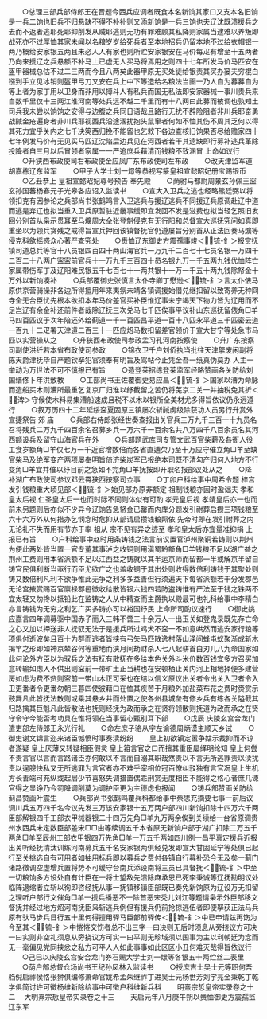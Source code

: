 <!-- { "loadSidebar": true } -->
　　○总理三部兵部侍郎王在晋题今西兵应调者既食本名新饷其家口又支本名旧饷是一兵二饷也旧兵不归悬缺不得不补补则又添新饷是一兵三饷也夫辽沈既溃援兵之去而不返者逃耶死耶抑削发从贼耶逃则无功有罪难顾其私降则家属当逮难以养叛即战死亦不过厚恤其家未闻以名粮岁岁给死兵者至本地招兵仍留本地不过给衣帽银一两乃概给安家银五两且未必人人有家也则所贮安家银安在马价每疋有增至十五两者乃向来援辽之兵悬额不补马上已虚无人买马将焉用之则四十七年所发马价马匹安在盔甲器械总估不过二三两而今且八两矣此器甲原无买处徒给银责其买办窭夫穷棍白镪到手立见冰销则盔甲弓刀又安在兵上中下等造给名粮法当画一乃人自为募募自为等上者为家丁用以卫身而非用以搏斗人有私兵而国无私法即安家器械一事川贵兵来自数千里仅十三两江淮河南等处兵远不越二千里而有十八两曰此募而彼调也孰知土司兵我未尝以饷饷之安得与边腹之兵同日语哉且路行无扰不辞险阻者非川兵耶奋勇战馘金疮遍身者非川兵耶视西兵沿途溷扰抱头鼠窜者何如不恤其伤不周其乏何以得其死力宜乎关内之七千决筴西归挽不能留也乞敕下各边查核旧饷果否尽给赡家四十七年例发马价有无见买马匹辽沈陷后边兵见在河西者若干其遗缺即行募补逃兵革除投降者自三月以后冒领者家属一一严追庶兵藉清而钱粮不致溷冒  上命如议行
　　○升狭西布政使司右布政使金应凤广东布政使司左布政
　　○改天津监军道胡嘉栋辽东监军
　　○甲子大学士刘一燝等恭视写篆皇祖宣懿昭妃册宝赐银币
　　○乙丑恭上  皇祖宣懿昭妃尊号预告  奉先殿
　　○荫驸马都尉周景玄孙佩王寍玄孙国蕃杨春元子光皋各应诏入监读书
　　○宣大入卫兵之逃也经略熊廷弼以将领扣克有因参论之兵部尚书张鹤鸣言入卫逃兵与援辽逃兵不同援辽兵原调赴辽中道而逃是弃辽也拟当重入卫兵原暂驻近畿事缓即宜发回不发是滋费也拟当轻乞照旧发回分别首从枭示贯耳至马爌周大全张登魁侵克有无行阳和总督宣大巡抚究问如真即重坐以为领兵贪残之戒得旨宣兵押回该镇督抚官仍遵屡旨分别首从正法回奏马爌等侵克科歛摇惑众心著严查究处
　　○赉恤辽东御史方震孺事竣＜锍-釒＞报赏抚镇司道总兵等官十八员银四百四十两山海官兵一万九千二百七十七员名银一万四千二百二十八两广寍寍前官兵十一万九千三百四十员名银九万一千五两九钱优恤阵亡家属带伤军丁及辽阳难民银五千七百七十一两共银十一万一千五十两九钱除帑金十万外以新饷凑补
　　○兵部覆御史张慎言太仆寺卿丁懋逊＜锍-釒＞言太仆俵马原供京营骑操非各边所得擅用年来夷氛未靖各镇调援始借兑继扣留以致寄养无种冏寺全无台臣忧先根本欲扣本年马价差官买补臣惟辽事未宁竭天下物力皆为辽用而不足岂辽有余金补还前件者哉除辽抚三次兑马七千匹俟事平议补山东巡抚留俵角□羊马四百匹议于次年陪还外给蓟道一千一百匹昌平道一百十八匹永平道三千匹密云道一百九十二疋署天津道二百三十一匹应炤马数扣留差官领价于宣大甘宁等处急市马匹以实营操从之
　　○升狭西布政使司参政孟习孔河南按察使
　　○升广东按察司副使洪纤若本省布政使司参政
　　○锦衣卫千户刘侨执当批往天津拏废闲副将陈天爵津抚毕自严题钦拏犯官须奉有明旨及驾帖今止凭金吾一纸真伪莫办  人主一举动为万世法不可不慎报已有旨
　　○造登莱招练登莱监军经略赞画各关防给刘国缙佟卜年洪敷教
　　○工部尚书王佐覆御史易应昌＜锍-釒＞国家以漕为命脉而造船买木则漕所最重乞复京厂归淮以纾截留之苦仍将芜京二关一并抽税免其折＜渒＞守候使木料易集漕船速成且税不以木以银所全美材尤多得旨依议仍永远遵行
　　○叙万历四十二年延绥寍夏固原三镇屡次斩馘虏级除获功人员另行升赏外宣捷祭告  郊  庙
　　○兵部右侍郎张经世奏查报出关官兵三万九千三百一十九员名召将残兵二万九千四百余名召募乡兵一万六千一百余名共八万四千八百余员名其河西额设兵及留守山海官兵在外
　　○兵部题武库司专管文武百官柴薪及各衙人役工食岁额角□羊仅七万一千近官增数倍而各省直逋欠乃至十万应守催立角□羊至缺官柴马及绝军变产两项屡奉明旨倚济柴炭军已报绝本司既不清勾产归何人地方不行变角□羊宜并催以纾目前之急如不完角□羊抚按即开职名报部议处从之
　　○降补湖广布政使司参议邓云霄狭西按察司佥事
　　○丁卯户科给事中周希令题  梓宫发引钱粮重大顷见部＜锍-釒＞始见部办原非额定  祖制钱粮亦因时盈诎夫  孝和皇太后视  仁圣皇太后一也而时际不同则体似有可酌  孝元皇后视  孝靖皇后亦一也而前未另题则后亦似不少异今辽饷告急帑金已罄而内库分题发引祔葬启攒三项钱粮至六十六万外从何措办乞悯念时危抑从部请启攒钱粮照依  先帝时即在发引祔葬之内无论礼不失而用有节亦于率  祖从  宗不见有异之迹至  孝和皇太后亦宜量准抑捐  上报已有旨
　　○户科给事中赵时用条铸钱之法言前议置官泸州聚铜若铸则以荆州为便此两处皆当置一官专董其事泸之收铜则用滇蜀黔额角□羊钱粮不足以湖广益之荆州工费则用本省派额不足以江西益之铸就以其半运京师而留都一半或解京半留自铸官民俱利断当亟行而臣尤欲广之也盖收铜于其出处则收得数倍利铸钱于其聚处则铸又数倍利凡利不欲争惟此无争之利多多益善但行须遍天下每省派额若干分发郡邑无论宫掖赏赐百官廪禄郡邑徵收给散皆银六钱四若防盗铸惟有严法至于钱之铢两不宜太轻又勿搀以抵铅此在监铸之人从中精查而主爵执以殿最可也礼科给事中李精白亦言铸钱为无穷之利乞广买多铸亦可以裕国纾民  上命所司酌议速行
　　○御史姚应嘉言四年调募驱中国赤子而入三韩不啻三十余万人一出玉关如登鬼录既先存亡命之心又加以押送非人抚驭无法于是援兵所过鸡犬不寍一不如意哄然而逃安家行粮等项俱付逝波矣且百十为群而逃者皆挟有弓矢马匹散逸村落山泽间蜂屯蚁聚渐成斩木揭竿之形即如神京辇谷何等重地而浃月间劫财杀人七八起骈首白刃几八九命国家如此何论外方臣以为驭兵之法有抚有散抚在多给本色关外斗米价数百钱宜多方召买加意转输如虑入不供出则寍前一带旷土正当耕也在安顿栖止关内河上相地择便多建营房如虑为费不赀则寍前一带山木正可采也在结以信义原议出关者令出关入卫者令入卫更番者令更番勿朝三暮四使彼藉口在恤其疾苦于月粮外加盐菜布花之费时赍赏示鼓舞凡此皆抚法散则或乘其悬乡井而处置之使各州县城垒有修乡兵有练各关隘截其归路擒其巨魁凡此皆散法也抚则经抚为政而承之在贤将领散则抚道为政而承之在贤守令守今能否考功具在惟将领在当事留心甄别耳下部
　　○戊辰  庆陵玄宫合龙门遣吏部左侍郎王永光行礼
　　○命左庶子骆从宇左谕德周炳谟主顺天乡试
　　○御史谢文锦言迩来诸臣憾愤时事奏渎纷纷
　　皇上初欲镇定嚣争姑示裁抑而不谅者遂疑  皇上厌薄又转疑相臣假灵  皇上箝言官之口而擅其重臣屡绎明纶知  皇上何尝不责言官以言而言路诸臣亦何敢以不言而自溺其职哉然责以不言无所逃罪责以渎扰责以逞臆快私又无所逃罪为言官者亦不难乎宰相位冠百僚纠驳独有言官况皇上生机方长善端可充纵或起居少节喜怒失调措置偶乖刑赏无度相臣不能得之格心者庶几谏官得之显诤乃今罚降调削莫为调护臣更为主德虑也报闻
　　○铸兵部赞画关防给蓟昌赞画叶震生
　　○兵部尚书张鹤鸣覆兵科都给事中蔡思充摘要七事一前后议调川兵五万四千名今议先发三万该安家银十五万两户部四川新饷扣除十四万六千两臣部解银四千工部衣甲械器银二十四万先角□羊九万两余俟到关续给一台省原调贵州水西兵未定数臣部差宋□□由等续调五千本省原无新饷户部于湖广扣除二万五千两角□羊至辰州工部衣甲银四万先角□羊一万五千两如四川例一昌平真定援兵近报出关听经抚清汰训练河南募兵五千名安家银两俱经兑发即宣大甘固延宁等处俱已起行至关挑选自有可用者如抽用标兵即以募兵之费付各镇自行募补恐今无及矣一蓟门诸路徵调空虚增兵置将势不可缓守台南兵添设南将三员已具督抚＜锍-釒＞中至一切粮饷多方设处自有计臣在一将士望敌先溃除麻承恩已死李秉诚等辽抚勘明议处临阵退缩者立斩以徇即咨经抚从事一抚镇移镇臣部既已奏免新饷原为辽设万无扣留之理听户部行文催角□羊一援兵播恶不一除首恶宋秃儿刘江等题请枭示外臣部移文督抚并经过地方炤河南抚臣枭斩逃兵例但有援兵仍前抢掠逃伍者即便拏获正法马兵原有驮马步兵日行五十里何得擅用驿马臣部前驿传＜锍-釒＞中已申请兹再饬为今至其＜锍-釒＞中惓惓交饬者总不出三字一曰决则无后时须息从旁挠议方可决一曰实则非空礼须息从旁挠议方可实一曰平则无畛域须以国事为主以利朝廷为念而无一毫偏见党同挟忿之私方可平人人如此事事如此区区小丑何难灭哉得旨依议行
　　○己巳以庆陵玄宫安合龙门券石赐大学士刘一燝等各银五十两纻丝二表里
　　○荫户部总督仓场尚书王纪孙凤林入监读书
　　○授庶吉士吴士元等职何吾驺倪启祚侯恪张翀俱编修萧命官姚希孟朱继祚丁进吴士元杨世芳刘宇亮金秉乾丁乾学俱简讨许可徵杨维新除给事中可徵户科维新兵科
　　明熹宗悊皇帝实录卷之十二
　大明熹宗悊皇帝实录卷之十三
　　天启元年八月庚午朔以赉恤御史方震孺监辽东军
